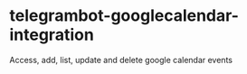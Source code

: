 # telegrambot-googlecalendar-integration
Access, add, list, update and delete google calendar events

